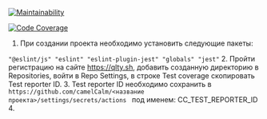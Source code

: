 [![Maintainability](https://qlty.sh/badges/cb36b1d4-14dd-4c31-9f17-93dec816da2f/maintainability.svg)](https://qlty.sh/gh/camelCalm/projects/codeclimate)

[![Code Coverage](https://qlty.sh/badges/cb36b1d4-14dd-4c31-9f17-93dec816da2f/test_coverage.svg)](https://qlty.sh/gh/camelCalm/projects/codeclimate)

1. При создании проекта необходимо установить следующие пакеты:

``
    "@eslint/js"
    "eslint"
    "eslint-plugin-jest"
    "globals"
    "jest"
``
2. Пройти регистрацию на сайте https://qlty.sh, добавить созданную директорию в Repositories,
войти в Repo Settings, в строке Test coverage скопировать Test reporter ID.
3. Test reporter ID необходимо сохранить в 
``
https://github.com/camelCalm/<название проекта>/settings/secrets/actions 
``
под именем: CC_TEST_REPORTER_ID
4. 
